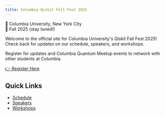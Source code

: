 ```yaml
---
title: Columbia Qiskit Fall Fest 2025
---
```


📍 Columbia University, New York City  
📅 Fall 2025 (stay tuned!)

Welcome to the official site for Columbia University's Qiskit Fall Fest 2025!  
Check back for updates on our schedule, speakers, and workshops.

Register for updates and Columbia Quantum Meetup events to network with other students at Columbia.  

[👉 Register Here](https://forms.gle/your-future-form-link)


## Quick Links
- [Schedule](schedule.md)
- [Speakers](speakers.md)
- [Workshops](workshops.md)
